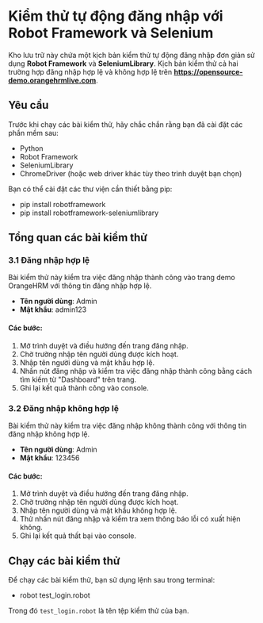 # Kiểm thử tự động đăng nhập với Robot Framework và Selenium

Kho lưu trữ này chứa một kịch bản kiểm thử tự động đăng nhập đơn giản sử dụng **Robot Framework** và **SeleniumLibrary**. Kịch bản kiểm thử cả hai trường hợp đăng nhập hợp lệ và không hợp lệ trên **https://opensource-demo.orangehrmlive.com**.

## Yêu cầu

Trước khi chạy các bài kiểm thử, hãy chắc chắn rằng bạn đã cài đặt các phần mềm sau:

- Python
- Robot Framework
- SeleniumLibrary
- ChromeDriver (hoặc web driver khác tùy theo trình duyệt bạn chọn)

Bạn có thể cài đặt các thư viện cần thiết bằng pip:

- pip install robotframework
- pip install robotframework-seleniumlibrary

## Tổng quan các bài kiểm thử

### 3.1 Đăng nhập hợp lệ
Bài kiểm thử này kiểm tra việc đăng nhập thành công vào trang demo OrangeHRM với thông tin đăng nhập hợp lệ.

- **Tên người dùng**: Admin
- **Mật khẩu**: admin123

#### Các bước:

1. Mở trình duyệt và điều hướng đến trang đăng nhập.
2. Chờ trường nhập tên người dùng được kích hoạt.
3. Nhập tên người dùng và mật khẩu hợp lệ.
4. Nhấn nút đăng nhập và kiểm tra việc đăng nhập thành công bằng cách tìm kiếm từ "Dashboard" trên trang.
5. Ghi lại kết quả thành công vào console.

### 3.2 Đăng nhập không hợp lệ
Bài kiểm thử này kiểm tra việc đăng nhập không thành công với thông tin đăng nhập không hợp lệ.

- **Tên người dùng**: Admin
- **Mật khẩu**: 123456

#### Các bước:

1. Mở trình duyệt và điều hướng đến trang đăng nhập.
2. Chờ trường nhập tên người dùng được kích hoạt.
3. Nhập tên người dùng và mật khẩu không hợp lệ.
4. Thử nhấn nút đăng nhập và kiểm tra xem thông báo lỗi có xuất hiện không.
5. Ghi lại kết quả thất bại vào console.

## Chạy các bài kiểm thử

Để chạy các bài kiểm thử, bạn sử dụng lệnh sau trong terminal:

- robot test_login.robot

Trong đó `test_login.robot` là tên tệp kiểm thử của bạn.
